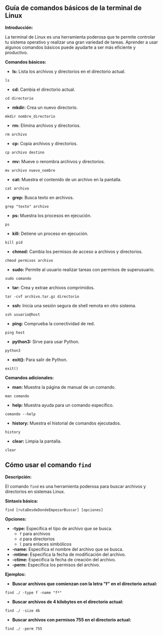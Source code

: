 ## Guía de comandos básicos de la terminal de Linux

**Introducción:**

La terminal de Linux es una herramienta poderosa que te permite controlar tu sistema operativo y realizar una gran variedad de tareas. Aprender a usar algunos comandos básicos puede ayudarte a ser más eficiente y productivo.

**Comandos básicos:**

* **ls:** Lista los archivos y directorios en el directorio actual.

```
ls
```

* **cd:** Cambia el directorio actual.

```
cd directorio
```

* **mkdir:** Crea un nuevo directorio.

```
mkdir nombre_directorio
```

* **rm:** Elimina archivos y directorios.

```
rm archivo
```

* **cp:** Copia archivos y directorios.

```
cp archivo destino
```

* **mv:** Mueve o renombra archivos y directorios.

```
mv archivo nuevo_nombre
```

* **cat:** Muestra el contenido de un archivo en la pantalla.

```
cat archivo
```

* **grep:** Busca texto en archivos.

```
grep "texto" archivo
```

* **ps:** Muestra los procesos en ejecución.

```
ps
```

* **kill:** Detiene un proceso en ejecución.

```
kill pid
```

* **chmod:** Cambia los permisos de acceso a archivos y directorios.

```
chmod permisos archivo
```

* **sudo:** Permite al usuario realizar tareas con permisos de superusuario.

```
sudo comando
```

* **tar:** Crea y extrae archivos comprimidos.

```
tar -cvf archivo.tar.gz directorio
```

* **ssh:** Inicia una sesión segura de shell remota en otro sistema.

```
ssh usuario@host
```

* **ping:** Comprueba la conectividad de red.

```
ping host
```

* **python3:** Sirve para usar Python.

```
python3
```

* **exit():** Para salir de Python.

```
exit()
```

**Comandos adicionales:**

* **man:** Muestra la página de manual de un comando.

```
man comando
```

* **help:** Muestra ayuda para un comando específico.

```
comando --help
```

* **history:** Muestra el historial de comandos ejecutados.

```
history
```

* **clear:** Limpia la pantalla.
  
```
clear
```

## Cómo usar el comando `find`

**Descripción:**

El comando `find` es una herramienta poderosa para buscar archivos y directorios en sistemas Linux.

**Sintaxis básica:**

```
find [rutaDesdeDondeEmpezarBuscar] [opciones]
```

**Opciones:**

* **-type:** Especifica el tipo de archivo que se busca.
    * `f` para archivos
    * `d` para directorios
    * `l` para enlaces simbólicos
* **-name:** Especifica el nombre del archivo que se busca.
* **-mtime:** Especifica la fecha de modificación del archivo.
* **-ctime:** Especifica la fecha de creación del archivo.
* **-perm:** Especifica los permisos del archivo.

**Ejemplos:**

* **Buscar archivos que comienzan con la letra "f" en el directorio actual:**

```
find ./ -type f -name "f*"
```

* **Buscar archivos de 4 kilobytes en el directorio actual:**

```
find ./ -size 4k
```

* **Buscar archivos con permisos 755 en el directorio actual:**

```
find ./ -perm 755
```




